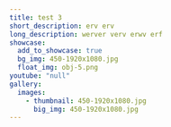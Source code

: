 ```yaml
---
title: test 3
short_description: erv erv
long_description: werver verv erwv erf
showcase:
  add_to_showcase: true
  bg_img: 450-1920x1080.jpg
  float_img: obj-5.png
youtube: "null"
gallery:
  images:
    - thumbnail: 450-1920x1080.jpg
      big_img: 450-1920x1080.jpg
---
```

